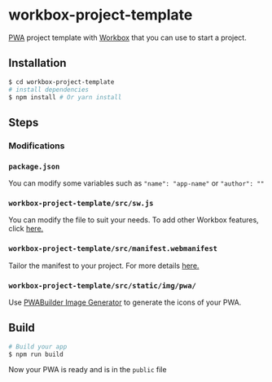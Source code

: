 # workbox-project-template
[PWA](https://cloud-architecture-design.medium.com/from-zero-to-hero-with-pwa-80f66ce3072a) project template with [Workbox](https://developers.google.com/web/tools/workbox) that you can use to start a project.

## Installation

``` bash 
$ cd workbox-project-template                  
# install dependencies
$ npm install # Or yarn install
```

## Steps

### Modifications

### `package.json`
You can modify some variables such as `"name": "app-name"` or `"author": ""`

### `workbox-project-template/src/sw.js`
You can modify the file to suit your needs. To add other Workbox features, click [here.](https://developers.google.com/web/tools/workbox/guides/get-started)

### `workbox-project-template/src/manifest.webmanifest`
Tailor the manifest to your project. For more details [here.](https://web.dev/add-manifest/)

### `workbox-project-template/src/static/img/pwa/`
Use [PWABuilder Image Generator](https://www.pwabuilder.com/imageGenerator) to generate the icons of your PWA.

## Build

``` bash                
# Build your app
$ npm run build
```
Now your PWA is ready and is in the `public` file
